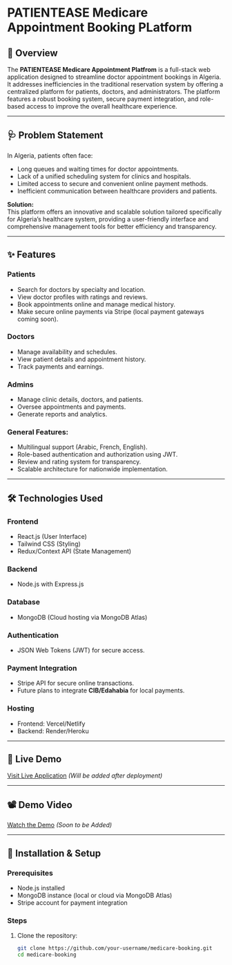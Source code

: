 # PATIENTEASE Medicare Appointment Booking PLatform

## 🚀 Overview

The **PATIENTEASE Medicare Appointment Platfrom** is a full-stack web application designed to streamline doctor appointment bookings in Algeria. It addresses inefficiencies in the traditional reservation system by offering a centralized platform for patients, doctors, and administrators. The platform features a robust booking system, secure payment integration, and role-based access to improve the overall healthcare experience.

---

## 🩺 Problem Statement

In Algeria, patients often face:

- Long queues and waiting times for doctor appointments.
- Lack of a unified scheduling system for clinics and hospitals.
- Limited access to secure and convenient online payment methods.
- Inefficient communication between healthcare providers and patients.

**Solution:**  
This platform offers an innovative and scalable solution tailored specifically for Algeria’s healthcare system, providing a user-friendly interface and comprehensive management tools for better efficiency and transparency.

---

## ✨ Features

### **Patients**

- Search for doctors by specialty and location.
- View doctor profiles with ratings and reviews.
- Book appointments online and manage medical history.
- Make secure online payments via Stripe (local payment gateways coming soon).

### **Doctors**

- Manage availability and schedules.
- View patient details and appointment history.
- Track payments and earnings.

### **Admins**

- Manage clinic details, doctors, and patients.
- Oversee appointments and payments.
- Generate reports and analytics.

### General Features:

- Multilingual support (Arabic, French, English).
- Role-based authentication and authorization using JWT.
- Review and rating system for transparency.
- Scalable architecture for nationwide implementation.

---

## 🛠️ Technologies Used

### **Frontend**

- React.js (User Interface)
- Tailwind CSS (Styling)
- Redux/Context API (State Management)

### **Backend**

- Node.js with Express.js

### **Database**

- MongoDB (Cloud hosting via MongoDB Atlas)

### **Authentication**

- JSON Web Tokens (JWT) for secure access.

### **Payment Integration**

- Stripe API for secure online transactions.
- Future plans to integrate **CIB/Edahabia** for local payments.

### **Hosting**

- Frontend: Vercel/Netlify
- Backend: Render/Heroku

---

## 🔗 Live Demo

[Visit Live Application](#) _(Will be added after deployment)_

---

## 📽️ Demo Video

[Watch the Demo](#) _(Soon to be Added)_

---

## 🔧 Installation & Setup

### Prerequisites

- Node.js installed
- MongoDB instance (local or cloud via MongoDB Atlas)
- Stripe account for payment integration

### Steps

1. Clone the repository:
   ```bash
   git clone https://github.com/your-username/medicare-booking.git
   cd medicare-booking
   ```
